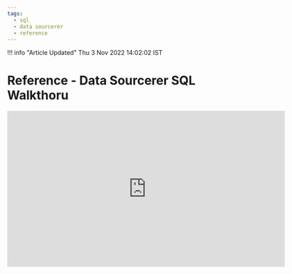```yaml
---
tags:
  - sql
  - data sourcerer
  - reference
---
```



<!--
Title : ref_sql_source_walkthrough
- Created : 2022-11-03
- Updated :
- Author : James Rivers
- Written against (version):
- Sources :
- Author Notes :
-->

!!! info "Article Updated"
    Thu  3 Nov 2022 14:02:02 IST
# Reference - Data Sourcerer SQL Walkthoru

<iframe src="https://player.vimeo.com/video/766793938?h=6f7d16aa72" width="640" height="360" frameborder="0" allow="autoplay; fullscreen; picture-in-picture" allowfullscreen></iframe>

